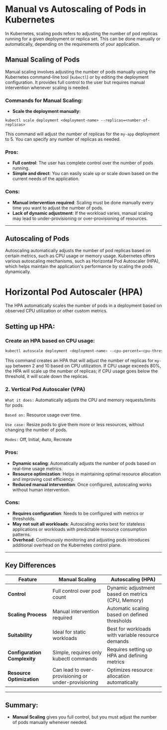 # Manual vs Autoscaling of Pods in Kubernetes

In Kubernetes, scaling pods refers to adjusting the number of pod replicas running for a given deployment or replica set. This can be done manually or automatically, depending on the requirements of your application.

## Manual Scaling of Pods

Manual scaling involves adjusting the number of pods manually using the Kubernetes command-line tool (`kubectl`) or by editing the deployment configuration. It provides full control to the user but requires manual intervention whenever scaling is needed.

### Commands for Manual Scaling:

- **Scale the deployment manually:**

```
kubectl scale deployment <deployment-name> --replicas=<number-of-replicas>
```
This command will adjust the number of replicas for the `my-app` deployment to 5. You can specify any number of replicas as needed.

### Pros:
- **Full control**: The user has complete control over the number of pods running.
- **Simple and direct**: You can easily scale up or scale down based on the current needs of the application.

### Cons:
- **Manual intervention required**: Scaling must be done manually every time you want to adjust the number of pods.
- **Lack of dynamic adjustment**: If the workload varies, manual scaling may lead to under-provisioning or over-provisioning of resources.

---

## Autoscaling of Pods

Autoscaling automatically adjusts the number of pod replicas based on certain metrics, such as CPU usage or memory usage. Kubernetes offers various autoscaling mechanisms, such as Horizontal Pod Autoscaler (HPA), which helps maintain the application's performance by scaling the pods dynamically.

# Horizontal Pod Autoscaler (HPA)

The HPA automatically scales the number of pods in a deployment based on observed CPU utilization or other custom metrics.

## Setting up HPA:
### Create an HPA based on CPU usage:

```bash
kubectl autoscale deployment <deployment-name> --cpu-percent=<cpu-threshold> --min=<min-replicas> --max=<max-replicas>
```
This command creates an HPA that will adjust the number of replicas for `my-app` between 2 and 10 based on CPU utilization. If CPU usage exceeds 80%, the HPA will scale up the number of replicas; if CPU usage goes below the threshold, it will scale down the replicas.

### 2. Vertical Pod Autoscaler (VPA)
`What it does:` Automatically adjusts the CPU and memory requests/limits for pods.

`Based on:` Resource usage over time.

`Use case:` Resize pods to give them more or less resources, without changing the number of pods.

`Modes:` Off, Initial, Auto, Recreate

### Pros:
- **Dynamic scaling**: Automatically adjusts the number of pods based on real-time usage metrics.
- **Resource optimization**: Helps in maintaining optimal resource allocation and improving cost efficiency.
- **Reduced manual intervention**: Once configured, autoscaling works without human intervention.

### Cons:
- **Requires configuration**: Needs to be configured with metrics or thresholds.
- **May not suit all workloads**: Autoscaling works best for stateless applications or workloads with predictable resource consumption patterns.
- **Overhead**: Continuously monitoring and adjusting pods introduces additional overhead on the Kubernetes control plane.

---

## Key Differences

| Feature                     | Manual Scaling                          | Autoscaling (HPA)                               |
|-----------------------------|------------------------------------------|-------------------------------------------------|
| **Control**                  | Full control over pod count             | Dynamic adjustment based on metrics (CPU, Memory) |
| **Scaling Process**          | Manual intervention required             | Automatic scaling based on defined thresholds    |
| **Suitability**              | Ideal for static workloads              | Best for workloads with variable resource demands |
| **Configuration Complexity** | Simple, requires only kubectl commands   | Requires setting up HPA and defining metrics     |
| **Resource Optimization**    | Can lead to over-provisioning or under-provisioning | Optimizes resource allocation automatically     |

---

## Summary:
- **Manual Scaling** gives you full control, but you must adjust the number of pods manually whenever needed.